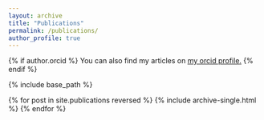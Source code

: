 ```yaml
---
layout: archive
title: "Publications"
permalink: /publications/
author_profile: true
---
```


{% if author.orcid %}
  You can also find my articles on <u><a href="{{author.orcid}}">my orcid profile</a>.</u>
{% endif %}

{% include base_path %}

{% for post in site.publications reversed %}
  {% include archive-single.html %}
{% endfor %}
